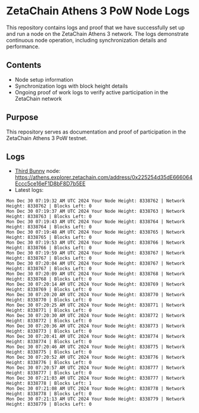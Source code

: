 # ZetaChain Athens 3 PoW Node Logs
This repository contains logs and proof that we have successfully set up and run a node on the ZetaChain Athens 3 network. The logs demonstrate continuous node operation, including synchronization details and performance.

## Contents
- Node setup information
- Synchronization logs with block height details
- Ongoing proof of work logs to verify active participation in the ZetaChain network

## Purpose
This repository serves as documentation and proof of participation in the ZetaChain Athens 3 PoW testnet.

## Logs

- [Third Bunny](https://thirdbunny.xyz/) node: https://athens.explorer.zetachain.com/address/0x225254d35dE666064Eccc5ce16eF1D8bF8D7b5EE
- Latest logs:
```
Mon Dec 30 07:19:32 AM UTC 2024 Your Node Height: 8338762 | Network Height: 8338762 | Blocks Left: 0
Mon Dec 30 07:19:37 AM UTC 2024 Your Node Height: 8338763 | Network Height: 8338763 | Blocks Left: 0
Mon Dec 30 07:19:43 AM UTC 2024 Your Node Height: 8338764 | Network Height: 8338764 | Blocks Left: 0
Mon Dec 30 07:19:48 AM UTC 2024 Your Node Height: 8338765 | Network Height: 8338765 | Blocks Left: 0
Mon Dec 30 07:19:53 AM UTC 2024 Your Node Height: 8338766 | Network Height: 8338766 | Blocks Left: 0
Mon Dec 30 07:19:59 AM UTC 2024 Your Node Height: 8338767 | Network Height: 8338767 | Blocks Left: 0
Mon Dec 30 07:20:04 AM UTC 2024 Your Node Height: 8338767 | Network Height: 8338767 | Blocks Left: 0
Mon Dec 30 07:20:09 AM UTC 2024 Your Node Height: 8338768 | Network Height: 8338768 | Blocks Left: 0
Mon Dec 30 07:20:14 AM UTC 2024 Your Node Height: 8338769 | Network Height: 8338769 | Blocks Left: 0
Mon Dec 30 07:20:20 AM UTC 2024 Your Node Height: 8338770 | Network Height: 8338770 | Blocks Left: 0
Mon Dec 30 07:20:25 AM UTC 2024 Your Node Height: 8338771 | Network Height: 8338771 | Blocks Left: 0
Mon Dec 30 07:20:30 AM UTC 2024 Your Node Height: 8338772 | Network Height: 8338772 | Blocks Left: 0
Mon Dec 30 07:20:36 AM UTC 2024 Your Node Height: 8338773 | Network Height: 8338773 | Blocks Left: 0
Mon Dec 30 07:20:41 AM UTC 2024 Your Node Height: 8338774 | Network Height: 8338774 | Blocks Left: 0
Mon Dec 30 07:20:46 AM UTC 2024 Your Node Height: 8338775 | Network Height: 8338775 | Blocks Left: 0
Mon Dec 30 07:20:52 AM UTC 2024 Your Node Height: 8338776 | Network Height: 8338776 | Blocks Left: 0
Mon Dec 30 07:20:57 AM UTC 2024 Your Node Height: 8338777 | Network Height: 8338777 | Blocks Left: 0
Mon Dec 30 07:21:03 AM UTC 2024 Your Node Height: 8338777 | Network Height: 8338778 | Blocks Left: 1
Mon Dec 30 07:21:08 AM UTC 2024 Your Node Height: 8338778 | Network Height: 8338778 | Blocks Left: 0
Mon Dec 30 07:21:13 AM UTC 2024 Your Node Height: 8338779 | Network Height: 8338779 | Blocks Left: 0
```
